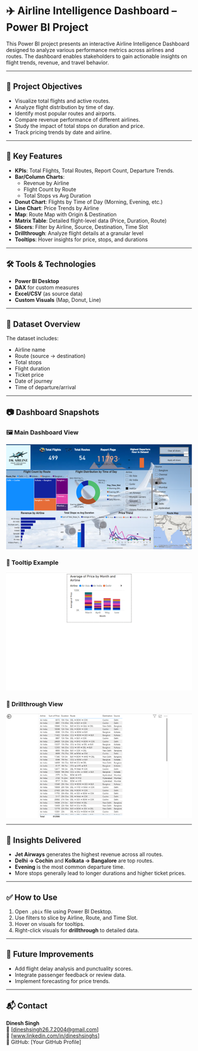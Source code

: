 # ✈️ Airline Intelligence Dashboard – Power BI Project

This Power BI project presents an interactive Airline Intelligence Dashboard designed to analyze various performance metrics across airlines and routes. The dashboard enables stakeholders to gain actionable insights on flight trends, revenue, and travel behavior.

---

## 📌 Project Objectives

- Visualize total flights and active routes.
- Analyze flight distribution by time of day.
- Identify most popular routes and airports.
- Compare revenue performance of different airlines.
- Study the impact of total stops on duration and price.
- Track pricing trends by date and airline.

---

## 🚀 Key Features

- **KPIs**: Total Flights, Total Routes, Report Count, Departure Trends.
- **Bar/Column Charts**: 
  - Revenue by Airline
  - Flight Count by Route
  - Total Stops vs Avg Duration
- **Donut Chart**: Flights by Time of Day (Morning, Evening, etc.)
- **Line Chart**: Price Trends by Airline
- **Map**: Route Map with Origin & Destination
- **Matrix Table**: Detailed flight-level data (Price, Duration, Route)
- **Slicers**: Filter by Airline, Source, Destination, Time Slot
- **Drillthrough**: Analyze flight details at a granular level
- **Tooltips**: Hover insights for price, stops, and durations

---

## 🛠 Tools & Technologies

- **Power BI Desktop**
- **DAX** for custom measures
- **Excel/CSV** (as source data)
- **Custom Visuals** (Map, Donut, Line)

---

## 📁 Dataset Overview

The dataset includes:
- Airline name
- Route (source → destination)
- Total stops
- Flight duration
- Ticket price
- Date of journey
- Time of departure/arrival

---

## 📷 Dashboard Snapshots

### 🖼️ Main Dashboard View
![Main Dashboard](Airline_Intelligence%20_Dashboard.png)

### 📌 Tooltip Example
![Tooltip](Airline_Intelligence%20_Tooltips.png)

### 🧭 Drillthrough View
![Drillthrough](Airline_Intelligence-Drill%20Through.png)

---

## 🧠 Insights Delivered

- **Jet Airways** generates the highest revenue across all routes.
- **Delhi → Cochin** and **Kolkata → Bangalore** are top routes.
- **Evening** is the most common departure time.
- More stops generally lead to longer durations and higher ticket prices.

---

## ✅ How to Use

1. Open `.pbix` file using Power BI Desktop.
2. Use filters to slice by Airline, Route, and Time Slot.
3. Hover on visuals for tooltips.
4. Right-click visuals for **drillthrough** to detailed data.

---

## 📌 Future Improvements

- Add flight delay analysis and punctuality scores.
- Integrate passenger feedback or review data.
- Implement forecasting for price trends.

---

## 📬 Contact

**Dinesh Singh**  
📧 [dineshsingh26.7.2004@gmail.com]  
🔗 [www.linkedin.com/in/dineshsinghs]  
📂 GitHub: [Your GitHub Profile]
